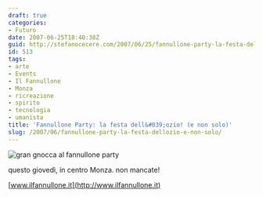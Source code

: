 ```yaml
---
draft: true
categories:
- Futuro
date: 2007-06-25T18:40:38Z
guid: http://stefanocecere.com/2007/06/25/fannullone-party-la-festa-dellozio-e-non-solo/
id: 513
tags:
- arte
- Events
- Il Fannullone
- Monza
- ricreazione
- spirito
- tecnologia
- umanista
title: 'Fannullone Party: la festa dell&#039;ozio! (e non solo)'
slug: /2007/06/fannullone-party-la-festa-dellozio-e-non-solo/
---
```


![gran gnocca al fannullone party](http://stefanocecere.com/wp-content/uploads/sites/3/2007/06/fannullone_party.jpg)

questo giovedì, in centro Monza. non mancate!
  
[www.ilfannullone.it](http://www.ilfannullone.it)